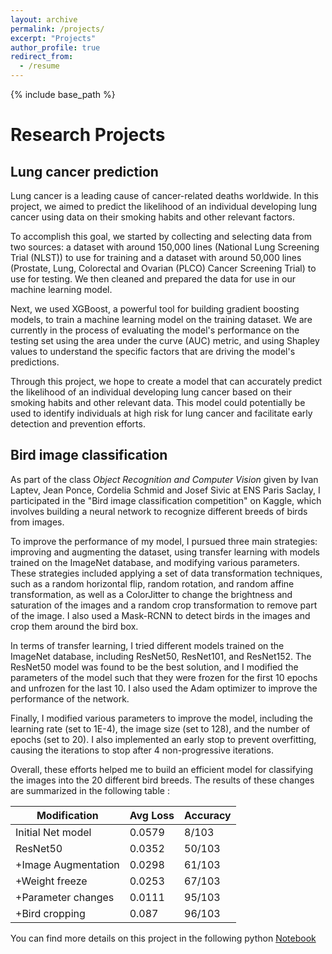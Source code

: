 ```yaml
---
layout: archive
permalink: /projects/
excerpt: "Projects"
author_profile: true
redirect_from:
  - /resume
---
```


{% include base_path %}

# Research Projects

## Lung cancer prediction 

Lung cancer is a leading cause of cancer-related deaths worldwide. In this project, we aimed to predict the likelihood of an individual developing lung cancer using data on their smoking habits and other relevant factors.

To accomplish this goal, we started by collecting and selecting data from two sources: a dataset with around 150,000 lines (National Lung Screening Trial (NLST)) to use for training and a dataset with around 50,000 lines (Prostate, Lung, Colorectal and Ovarian (PLCO) Cancer Screening Trial) to use for testing. We then cleaned and prepared the data for use in our machine learning model.

Next, we used XGBoost, a powerful tool for building gradient boosting models, to train a machine learning model on the training dataset. We are currently in the process of evaluating the model's performance on the testing set using the area under the curve (AUC) metric, and using Shapley values to understand the specific factors that are driving the model's predictions.

Through this project, we hope to create a model that can accurately predict the likelihood of an individual developing lung cancer based on their smoking habits and other relevant data. This model could potentially be used to identify individuals at high risk for lung cancer and facilitate early detection and prevention efforts.

## Bird image classification 

As part of the class _Object Recognition and Computer Vision_ given by Ivan Laptev, Jean Ponce, Cordelia Schmid and Josef Sivic at ENS Paris Saclay, I participated in the "Bird image classification competition" on Kaggle, which involves building a neural network to recognize different breeds of birds from images.

To improve the performance of my model, I pursued three main strategies: improving and augmenting the dataset, using transfer learning with models trained on the ImageNet database, and modifying various parameters. These strategies included applying a set of data transformation techniques, such as a random horizontal flip, random rotation, and random affine transformation, as well as a ColorJitter to change the brightness and saturation of the images and a random crop transformation to remove part of the image. I also used a Mask-RCNN to detect birds in the images and crop them around the bird box.

In terms of transfer learning, I tried different models trained on the ImageNet database, including ResNet50, ResNet101, and ResNet152. The ResNet50 model was found to be the best solution, and I modified the parameters of the model such that they were frozen for the first 10 epochs and unfrozen for the last 10. I also used the Adam optimizer to improve the performance of the network.

Finally, I modified various parameters to improve the model, including the learning rate (set to 1E-4), the image size (set to 128), and the number of epochs (set to 20). I also implemented an early stop to prevent overfitting, causing the iterations to stop after 4 non-progressive iterations.

Overall, these efforts helped me to build an efficient model for classifying the images into the 20 different bird breeds. The results of these changes are summarized in the following table : 

| Modification | Avg Loss| Accuracy  |
| -------- | ------ | -----|
| Initial Net model | 0.0579 | 8/103 |
| ResNet50   | 0.0352 | 50/103 |
| +Image Augmentation | 0.0298 | 61/103 |
| +Weight freeze | 0.0253 | 67/103 |
| +Parameter changes | 0.0111 | 95/103 |
| +Bird cropping | 0.087 | 96/103 |

You can find more details on this project in the following python [Notebook](https://github.com/plbenveniste/plbenveniste.github.io/blob/a669c044c38d6a7044a9329dbfbec280dd3be878/f)
